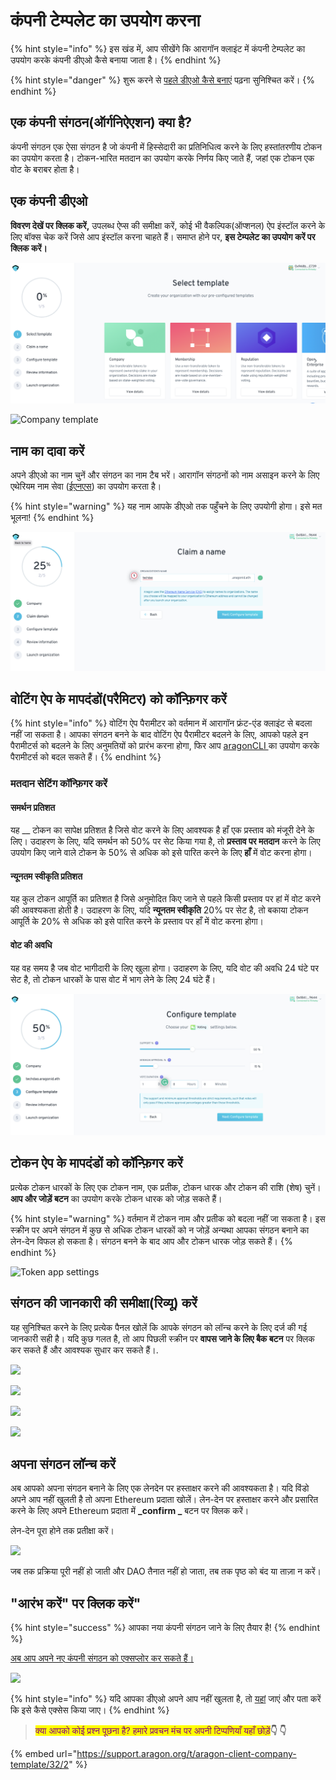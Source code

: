 # कंपनी टेम्पलेट का उपयोग करना

{% hint style="info" %}
इस खंड में, आप सीखेंगे कि आरागॉन क्लाइंट में कंपनी टेम्पलेट का उपयोग करके कंपनी डीएओ कैसे बनाया जाता है।
{% endhint %}

{% hint style="danger" %}
शुरू करने से [पहले डीएओ कैसे बनाएं](https://app.gitbook.com/o/3h8kxj8geKVXgyMnGbYT/s/qbJnwSlPYXvqQ6buM1wp/) पढ़ना सुनिश्चित करें।
{% endhint %}

## एक कंपनी संगठन(ऑर्गनिऐएशन) क्या है?

कंपनी संगठन एक ऐसा संगठन है जो कंपनी में हिस्सेदारी का प्रतिनिधित्व करने के लिए हस्तांतरणीय टोकन का उपयोग करता है। टोकन-भारित मतदान का उपयोग करके निर्णय किए जाते हैं, जहां एक टोकन एक वोट के बराबर होता है।

## एक कंपनी डीएओ

**विवरण देखें पर क्लिक करें,** उपलब्ध ऐप्स की समीक्षा करें, कोई भी वैकल्पिक(ऑप्शनल) ऐप इंस्टॉल करने के लिए बॉक्स चेक करें जिसे आप इंस्टॉल करना चाहते हैं। समाप्त होने पर, **इस टेम्पलेट का उपयोग करें पर क्लिक करें।**

![Select the template](<../../../.gitbook/assets/Schermata 2022-02-04 alle 18.41.40.png>)

![Company template](https://d33v4339jhl8k0.cloudfront.net/docs/assets/5c98a4fe0428633d2cf3fcf7/images/5d86242f04286364bc8f6507/file-QeXiahqUec.png)

## &#x20;नाम का दावा करें

अपने डीएओ का नाम चुनें और संगठन का नाम टैब भरें। आरागॉन संगठनों को नाम असाइन करने के लिए एथेरियम नाम सेवा ([ईएनएस](https://ens.domains/)) का उपयोग करता है।&#x20;

{% hint style="warning" %}
यह नाम आपके डीएओ तक पहुँचने के लिए उपयोगी होगा। इसे मत भूलना!
{% endhint %}

![Select a DAO name](<../../../.gitbook/assets/Schermata 2022-02-04 alle 18.52.45.png>)

## वोटिंग ऐप के मापदंडों(परैमिटर) को कॉन्फ़िगर करें

{% hint style="info" %}
वोटिंग ऐप पैरामीटर को वर्तमान में आरागॉन फ्रंट-एंड क्लाइंट से बदला नहीं जा सकता है। आपका संगठन बनने के बाद वोटिंग ऐप पैरामीटर बदलने के लिए, आपको पहले इन पैरामीटर्स को बदलने के लिए अनुमतियों को प्रारंभ करना होगा, फिर आप [aragonCLI ](https://hack.aragon.org/developers/tools/aragoncli)का उपयोग करके पैरामीटर्स को बदल सकते हैं।
{% endhint %}

### मतदान सेटिंग कॉन्फ़िगर करें

#### समर्थन प्रतिशत

यह \_\_ टोकन का सापेक्ष प्रतिशत है जिसे वोट करने के लिए आवश्यक है हाँ एक प्रस्ताव को मंजूरी देने के लिए। उदाहरण के लिए, यदि समर्थन को 50% पर सेट किया गया है, तो **प्रस्ताव पर मतदान** करने के लिए उपयोग किए जाने वाले टोकन के 50% से अधिक को इसे पारित करने के लिए **हाँ** में वोट करना होगा।

#### न्यूनतम स्वीकृति प्रतिशत

यह कुल टोकन आपूर्ति का प्रतिशत है जिसे अनुमोदित किए जाने से पहले किसी प्रस्ताव पर हां में वोट करने की आवश्यकता होती है। उदाहरण के लिए, यदि **न्यूनतम स्वीकृति** 20% पर सेट है, तो बकाया टोकन आपूर्ति के 20% से अधिक को इसे पारित करने के प्रस्ताव पर हाँ में वोट करना होगा।

#### वोट की अवधि

यह वह समय है जब वोट भागीदारी के लिए खुला होगा। उदाहरण के लिए, यदि वोट की अवधि 24 घंटे पर सेट है, तो टोकन धारकों के पास वोट में भाग लेने के लिए 24 घंटे हैं।

![Configure the Voting settings](<../../../.gitbook/assets/Schermata 2022-02-04 alle 19.01.42.png>)

## टोकन ऐप के मापदंडों को कॉन्फ़िगर करें

प्रत्येक टोकन धारकों के लिए एक टोकन नाम, एक प्रतीक, टोकन धारक और टोकन की राशि (शेष) चुनें। **आप और जोड़ें बटन** का उपयोग करके टोकन धारक को जोड़ सकते हैं।

{% hint style="warning" %}
वर्तमान में टोकन नाम और प्रतीक को बदला नहीं जा सकता है। इस स्क्रीन पर अपने संगठन में कुछ से अधिक टोकन धारकों को न जोड़ें अन्यथा आपका संगठन बनाने का लेन-देन विफल हो सकता है। संगठन बनने के बाद आप और टोकन धारक जोड़ सकते हैं।
{% endhint %}

![Token app settings](https://d33v4339jhl8k0.cloudfront.net/docs/assets/5c98a4fe0428633d2cf3fcf7/images/5d8624862c7d3a7e9ae173e4/file-wSKI8WfAzK.png)

## संगठन की जानकारी की समीक्षा(रिव्यू) करें

यह सुनिश्चित करने के लिए प्रत्येक पैनल खोलें कि आपके संगठन को लॉन्च करने के लिए दर्ज की गई जानकारी सही है। यदि कुछ गलत है, तो आप पिछली स्क्रीन पर **वापस जाने के लिए बैक बटन** पर क्लिक कर सकते हैं और आवश्यक सुधार कर सकते हैं।.

![](https://d33v4339jhl8k0.cloudfront.net/docs/assets/5c98a4fe0428633d2cf3fcf7/images/5d8624af04286364bc8f650a/file-QLxk1Q0FZj.png)

![](https://d33v4339jhl8k0.cloudfront.net/docs/assets/5c98a4fe0428633d2cf3fcf7/images/5d8624b704286364bc8f650b/file-IsP1SOVaHO.png)

![](https://d33v4339jhl8k0.cloudfront.net/docs/assets/5c98a4fe0428633d2cf3fcf7/images/5d8624bf2c7d3a7e9ae173e5/file-Qn8KEkg3If.png)

![](https://d33v4339jhl8k0.cloudfront.net/docs/assets/5c98a4fe0428633d2cf3fcf7/images/5d8624c604286364bc8f650c/file-Fqvyo6L3Kz.png)

## अपना संगठन लॉन्च करें

अब आपको अपना संगठन बनाने के लिए एक लेनदेन पर हस्ताक्षर करने की आवश्यकता है। यदि विंडो अपने आप नहीं खुलती है तो अपना Ethereum प्रदाता खोलें। लेन-देन पर हस्ताक्षर करने और प्रसारित करने के लिए अपने Ethereum प्रदाता में **\_confirm \_** बटन पर क्लिक करें।&#x20;

लेन-देन पूरा होने तक प्रतीक्षा करें।

![](https://d33v4339jhl8k0.cloudfront.net/docs/assets/5c98a4fe0428633d2cf3fcf7/images/5d8624d704286364bc8f650d/file-arEtXF8S0j.png)

जब तक प्रक्रिया पूरी नहीं हो जाती और DAO तैनात नहीं हो जाता, तब तक पृष्ठ को बंद या ताज़ा न करें।

## "आरंभ करें" पर क्लिक करें"

{% hint style="success" %}
आपका नया कंपनी संगठन जाने के लिए तैयार है!
{% endhint %}

[अब आप अपने नए कंपनी संगठन को एक्सप्लोर कर सकते हैं।](../explore-template-dao/)

![](https://d33v4339jhl8k0.cloudfront.net/docs/assets/5c98a4fe0428633d2cf3fcf7/images/5d8624ee04286364bc8f650e/file-a4bAYgLmxU.png)

{% hint style="info" %}
यदि आपका डीएओ अपने आप नहीं खुलता है, तो [यहां](https://app.gitbook.com/o/3h8kxj8geKVXgyMnGbYT/s/qbJnwSlPYXvqQ6buM1wp/) जाएं और पता करें कि इसे कैसे एक्सेस किया जाए।
{% endhint %}

> <mark style="color:purple;">क्या आपको कोई प्रश्न पूछना है? हमारे प्रवचन मंच पर अपनी टिप्पणियाँ यहाँ छोड़ें</mark>**👇 👇**

{% embed url="https://support.aragon.org/t/aragon-client-company-template/32/2" %}
